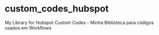 # custom_codes_hubspot
My Library for Hubspot Custom Codes - Minha Biblioteca para códigos usados em Workflows
